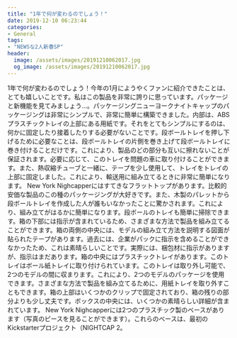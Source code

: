 ```yaml
---
title: "1年で何が変わるのでしょう！"
date: 2019-12-10 06:23:44
categories:
- General
tags:
- "NEWSな2人新春SP"
header:
  image: /assets/images/20191210062017.jpg
  og_image: /assets/images/20191210062017.jpg
---
```


1年で何が変わるのでしょう！今年の1月にようやくファンに紹介できたことは、とても嬉しいことです。私はこの製品を非常に誇りに思っています。パッケージと新機能を見てみましょう…。パッケージングニューヨークナイトキャップのパッケージングは非常にシンプルで、非常に簡単に構築できました。内部は、ABSプラスチックトレイの上部にある用紙です。それをとてもシンプルにするのは、何かに固定したり接着したりする必要がないことです。段ボールトレイを押し下げるために必要なことは、段ボールトレイの片側を巻き上げて段ボールトレイに巻き付けることだけです。これにより、製品のどの部分も互いに擦れないことが保証されます。必要に応じて、このトレイを問題の車に取り付けることができます。また、熱収縮チューブと一緒に、テープを少し使用して、トレイをトレイの上部に固定しました。これにより、輸送用に組み立てるときに非常に簡単になります。 New York Nighcapperにはすてきなフラットトップがあります。比較的安価な製品のこの種のパッケージングが大好きです。また、木製のパレットから段ボールトレイを作成した人が誰もいなかったことに驚かされます。これにより、組み立てがはるかに簡単になります。段ボールのトレイも簡単に掃除できます。箱の下部には指示が含まれているため、さまざまな方法で製品を組み立てることができます。箱の両側の中央には、モデルの組み立て方法を説明する図面が貼られたテープがあります。過去には、企業がパックに指示を含めることができなかったため、これは素晴らしいことです。実際には、梱包材に指示がありますが、指示はまだあります。箱の中央にはプラスチックトレイがあります。このトレイはボール紙トレイに取り付けられています。このトレイは取り外し可能で、2つのモデルの間に収まります。これにより、2つのモデルのパッケージを使用できます。さまざまな方法で製品を組み立てるために、用紙トレイを取り外すこともできます。箱の上部はいくつかのクリップで固定されており、箱の残りの部分よりも少し丈夫です。ボックスの中央には、いくつかの素晴らしい詳細が含まれています。 New York Nighcapperには2つのプラスチック製のベースがあります（写真のピースを見ることができます）。これらのベースは、最初のKickstarterプロジェクト（NIGHTCAP 2。

